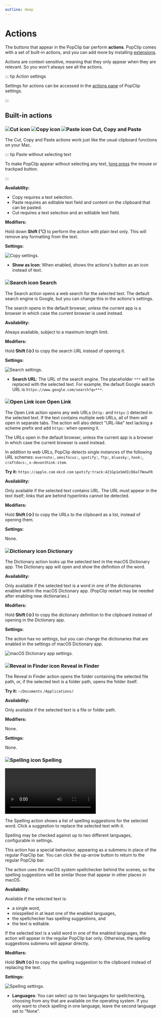 ```yaml
---
outline: deep
---
```


# Actions

The buttons that appear in the PopClip bar perform **actions**. PopClip comes
with a set of built-in actions, and you can add more by installing
[extensions](./extensions).

Actions are context-sensitive, meaning that they only appear when they are
relevant. So you won't always see all the actions.

::: tip Action settings

Settings for actions can be accessed in the
[actions pane](settings#actions-pane) of PopClip settings.

:::

## Built-in actions

### ![Cut icon](./media/icon-cut.svg#iconleft) ![Copy icon](./media/icon-copy.svg#iconleft) ![Paste icon](./media/icon-paste.svg#iconleft) Cut, Copy and Paste

The Cut, Copy and Paste actions work just like the usual clipboard functions on
your Mac.

::: tip Paste without selecting text

To make PopClip appear without selecting any text,
[long press](/guide/basics#long-press-with-the-mouse-or-trackpad) the mouse or
trackpad button.

:::

**Availablilty:**

- Copy requires a text selection.
- Paste requires an editable text field and content on the clipboard that can be
  pasted.
- Cut requires a text selection and an editable text field.

**Modifiers:**

Hold down **Shift (⌥)** to perform the action with plain text only. This will
remove any formatting from the text.

**Settings:**

![](./media/shot-prefs-copy-2.png#pref "Copy settings.")

- **Show as Icon**: When enabled, shows the actions's button as an icon instead
  of text.

### ![Search icon](./media/icon-search.svg#iconleft) Search

The Search action opens a web search for the selected text. The default search
engine is Google, but you can change this in the actions's settings.

The search opens in the default browser, unless the current app is a browser in
which case the current browser is used instead.

**Availability:**

Always available, subject to a maximum length limit.

**Modifiers:**

Hold **Shift (⇧)** to copy the search URL instead of opening it.

**Settings:**

![](./media/shot-prefs-search-1.png#pref "Search settings.")

- **Search URL**: The URL of the search engine. The placeholder `***` will be
  replaced with the selected text. For example, the default Google search URL is
  `https://www.google.com/search?q=***`.

### ![Open Link icon](./media/icon-link.svg#iconleft) Open Link

The Open Link action opens any web URLs (`http:` and `https:`) detected in the
selected text. If the text contains multiple web URLs, all of them will open in
separate tabs. The action will also detect "URL-like" text lacking a scheme
prefix and add `https:` when opening it.

The URLs open in the default browser, unless the current app is a browser in
which case the current browser is used instead.

In addition to web URLs, PopClip detects single instances of the following URL
schemes: `evernote:`, `omnifocus:`, `spotify:`, `ftp:`, `bluesky:`, `hook:`,
`craftdocs:`, `x-devonthink-item`.

**Try it:** `https://apple.com` `xkcd.com`
`spotify:track:421Gp1eSmOIcD6alTWowFR`

**Availability:**

Only available if the selected text contains URL. The URL must appear in the
text itself; links that are behind hyperlinks cannot be detected.

**Modifiers:**

Hold **Shift (⇧)** to copy the URLs to the clipboard as a list, instead of
opening them.

**Settings:**

None.

### ![Dictionary icon](./media/icon-dict.svg#iconleft) Dictionary

The Dictionary action looks up the selected text in the macOS Dictionary app.
The Dictionary app will open and show the definition of the word.

**Availability:**

Only available if the selected text is a word in one of the dictionaries enabled
within the macOS Dictionary app. (PopClip restart may be needed after enabling
new dictionaries.)

**Modifiers:**

Hold **Shift (⇧)** to copy the dictionary definition to the clipboard instead of
opening in the Dictionary app.

**Settings:**

The action has no settings, but you can change the dictionaries that are enabled
in the settings of macOS Dictionary app.

![](./media/shot-macos-dict-1.png "macOS Dictionary app settings.")

### ![Reveal in Finder icon](./media/icon-finder.svg#iconleft) Reveal in Finder

The Reveal in Finder action opens the folder containing the selected file path,
or, if the selected text is a folder path, opens the folder itself.

**Try it:** `~/Documents` `/Applications/`

**Availability:**

Only available if the selected text is a file or folder path.

**Modifiers:**

None.

**Settings:**

None.

### ![Spelling icon](./media/icon-spelling.svg#iconleft) Spelling

![](./media/anim-spelling-3.mp4 "The Spelling action in use.")

The Spelling action shows a list of spelling suggestions for the selected word.
Click a suggestion to replace the selected text with it.

Spelling may be checked against up to two different languages, configurable in
settings.

This action has a special behaviour, appearing as a submenu in place of the
regular PopClip bar. You can click the up-arrow button to return to the regular
PopClip bar.

The action uses the macOS system spellchecker behind the scenes, so the spelling
suggestions will be similar those that appear in other places in macOS.

**Availability:**

Available if the selected text is:

- a single word,
- misspelled in at least one of the enabled languages,
- the spellchecker has spelling suggestions, and
- the text is editable.

If the selected text is a valid word in one of the enabled languages, the action
will appear in the regular PopClip bar only. Otherwise, the spelling suggestions
submenu will appear directly.

**Modifiers:**

Hold **Shift (⇧)** to copy the spelling suggestion to the clipboard instead of
replacing the text.

**Settings:**

![](./media/shot-prefs-spelling-3.png#pref "Spelling settings.")

- **Languages**: You can select up to two languages for spellchecking, choosing
  from any that are available on the operating system. If you only want to check
  spelling in one language, leave the second language set to "None".
